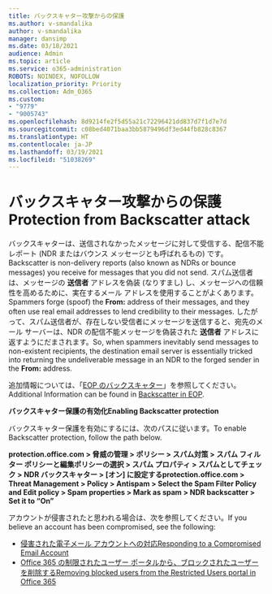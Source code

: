 ```yaml
---
title: バックスキャター攻撃からの保護
ms.author: v-smandalika
author: v-smandalika
manager: dansimp
ms.date: 03/18/2021
audience: Admin
ms.topic: article
ms.service: o365-administration
ROBOTS: NOINDEX, NOFOLLOW
localization_priority: Priority
ms.collection: Adm_O365
ms.custom:
- "9779"
- "9005743"
ms.openlocfilehash: 8d9214fe2f5d55a21c72296421dd837d7f1d7e7d
ms.sourcegitcommit: c08bed4071baa3bb5879496df3ed44fb828c8367
ms.translationtype: HT
ms.contentlocale: ja-JP
ms.lasthandoff: 03/19/2021
ms.locfileid: "51038269"
---
```

# <a name="protection-from-backscatter-attack"></a><span data-ttu-id="054bb-102">バックスキャター攻撃からの保護</span><span class="sxs-lookup"><span data-stu-id="054bb-102">Protection from Backscatter attack</span></span>

<span data-ttu-id="054bb-103">バックスキャターは、送信されなかったメッセージに対して受信する、配信不能レポート (NDR またはバウンス メッセージとも呼ばれるもの) です。</span><span class="sxs-lookup"><span data-stu-id="054bb-103">Backscatter is non-delivery reports (also known as NDRs or bounce messages) you receive for messages that you did not send.</span></span> <span data-ttu-id="054bb-104">スパム送信者は、メッセージの **送信者** アドレスを偽装 (なりすまし) し、メッセージへの信頼性を高めるために、実在するメール アドレスを使用することがよくあります。</span><span class="sxs-lookup"><span data-stu-id="054bb-104">Spammers forge (spoof) the **From:** address of their messages, and they often use real email addresses to lend credibility to their messages.</span></span> <span data-ttu-id="054bb-105">したがって、スパム送信者が、存在しない受信者にメッセージを送信すると、宛先のメール サーバーは、NDR の配信不能メッセージを偽装された **送信者** アドレスに返すようにだまされます。</span><span class="sxs-lookup"><span data-stu-id="054bb-105">So, when spammers inevitably send messages to non-existent recipients, the destination email server is essentially tricked into returning the undeliverable message in an NDR to the forged sender in the **From:** address.</span></span>

<span data-ttu-id="054bb-106">追加情報については、「[EOP のバックスキャター](https://docs.microsoft.com/microsoft-365/security/office-365-security/backscatter-messages-and-eop)」を参照してください。</span><span class="sxs-lookup"><span data-stu-id="054bb-106">Additional Information can be found in [Backscatter in EOP](https://docs.microsoft.com/microsoft-365/security/office-365-security/backscatter-messages-and-eop).</span></span>

<span data-ttu-id="054bb-107">**バックスキャター保護の有効化**</span><span class="sxs-lookup"><span data-stu-id="054bb-107">**Enabling Backscatter protection**</span></span>

<span data-ttu-id="054bb-108">バックスキャター保護を有効にするには、次のパスに従います。</span><span class="sxs-lookup"><span data-stu-id="054bb-108">To enable Backscatter protection, follow the path below.</span></span>

<span data-ttu-id="054bb-109">**protection.office.com > 脅威の管理 > ポリシー > スパム対策 > スパム フィルター ポリシーと編集ポリシーの選択 > スパム プロパティ > スパムとしてチェック > NDR バックスキャター > [オン] に設定する**</span><span class="sxs-lookup"><span data-stu-id="054bb-109">**protection.office.com > Threat Management > Policy > Antispam > Select the Spam Filter Policy and Edit policy > Spam properties > Mark as spam > NDR backscatter > Set it to “On”**</span></span>

<span data-ttu-id="054bb-110">アカウントが侵害されたと思われる場合は、次を参照してください。</span><span class="sxs-lookup"><span data-stu-id="054bb-110">If you believe an account has been compromised, see the following:</span></span>

- [<span data-ttu-id="054bb-111">侵害された電子メール アカウントへの対応</span><span class="sxs-lookup"><span data-stu-id="054bb-111">Responding to a Compromised Email Account</span></span>](https://docs.microsoft.com/microsoft-365/security/office-365-security/responding-to-a-compromised-email-account)
- [<span data-ttu-id="054bb-112">Office 365 の制限されたユーザー ポータルから、ブロックされたユーザーを削除する</span><span class="sxs-lookup"><span data-stu-id="054bb-112">Removing blocked users from the Restricted Users portal in Office 365</span></span>](https://docs.microsoft.com/microsoft-365/security/office-365-security/removing-user-from-restricted-users-portal-after-spam)



